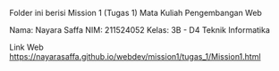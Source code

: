 Folder ini berisi Mission 1 (Tugas 1) Mata Kuliah Pengembangan Web

Nama: Nayara Saffa NIM: 211524052 Kelas: 3B - D4 Teknik Informatika

Link Web https://nayarasaffa.github.io/webdev/mission1/tugas_1/Mission1.html
